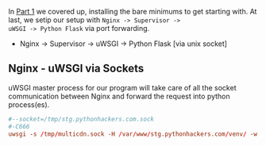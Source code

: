 

In [Part 1](http://pythonarticles.com/python_server_setup_part1.html) we covered up, installing the bare minimums to get starting
with. At last, we setip our setup with <code>Nginx -> Supervisor -> uWSGI -> Python Flask</code> via port forwarding.

- Nginx -> Supervisor -> uWSGI -> Python Flask [via unix socket]

## Nginx - uWSGI via Sockets

uWSGI master process for our program will take care of all the socket communication between Nginx and forward the
request into python process(es).


```conf
#--socket=/tmp/stg.pythonhackers.com.sock
#-C666
uwsgi -s /tmp/multicdn.sock -H /var/www/stg.pythonhackers.com/venv/ -w spilmulticdn.wsgi -M -p 4 -C 666
```